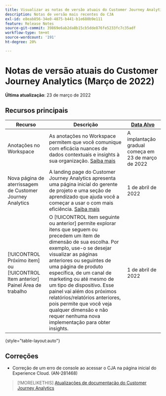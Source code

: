 ```yaml
---
title: Visualizar as notas de versão atuais do Customer Journey Analytics
description: Notas de versão mais recentes do CJA
exl-id: e8eab856-34e0-4875-b441-b1e680b9e111
feature: Release Notes
source-git-commit: 39869e6ab2da8b15cb5dde876fe5233fc7c35adf
workflow-type: tm+mt
source-wordcount: '191'
ht-degree: 20%

---
```


# Notas de versão atuais do Customer Journey Analytics (Março de 2022)

**Última atualização**: 23 de março de 2022

## Recursos principais

| Recurso | Descrição | [Data Alvo](/help/release-notes/releases.md) |
| ----------- | ---------- | ----- |
| Anotações no Workspace | As anotações no Workspace permitem que você comunique com eficácia nuances de dados contextuais e insights à sua organização. [Saiba mais](/help/components/annotations/overview.md) | A implantação gradual começa em 23 de março de 2022 |
| Nova página de aterrissagem de Customer Journey Analytics | A landing page do Customer Journey Analytics apresenta uma página inicial do gerente de projeto e uma seção de aprendizado que ajuda você a começar a usar o com mais eficiência. [Saiba mais](/help/getting-started/landing.md) | 1 de abril de 2022 |
| [!UICONTROL Próximo item] ou [!UICONTROL Item anterior] Painel Área de trabalho | O [!UICONTROL Item seguinte ou anterior] permite explorar itens que seguem ou precedem um item de dimensão de sua escolha. Por exemplo, use-o se desejar visualizar as páginas anteriores ou seguintes de uma página de produto específica, de um canal de marketing ou até mesmo de um tipo de dispositivo. Esse painel vai além dos próximos relatórios/relatórios anteriores, pois permite que você veja qualquer dimensão e não requer nenhuma nova implementação para obter insights. | 1 de abril de 2022 |

{style=&quot;table-layout:auto&quot;}

## Correções

* Correção de um erro de console ao acessar o CJA na página inicial do Experience Cloud. (AN-281468)

>[!MORELIKETHIS]
>[Atualizações de documentação do Customer Journey Analytics](/help/release-notes/doc-changes.md)
